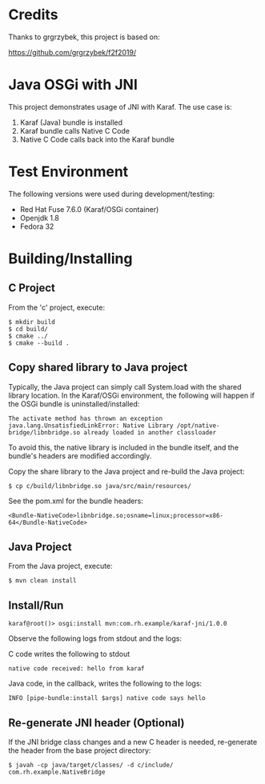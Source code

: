 # Credits
Thanks to  grgrzybek, this project is based on:

https://github.com/grgrzybek/f2f2019/

# Java OSGi with JNI

This project demonstrates usage of JNI with Karaf.  The use case is:

1.  Karaf (Java) bundle is installed
2.  Karaf bundle calls Native C Code
3.  Native C Code calls back into the Karaf bundle

# Test Environment

The following versions were used during development/testing:

* Red Hat Fuse 7.6.0 (Karaf/OSGi container)
* Openjdk 1.8
* Fedora 32

# Building/Installing

## C Project

From the 'c' project, execute:
```
$ mkdir build
$ cd build/
$ cmake ../
$ cmake --build .
```

## Copy shared library to Java project

Typically, the Java project can simply call System.load with the shared library location. In the Karaf/OSGi environment, the following will happen if the OSGi bundle is uninstalled/installed:

```
The activate method has thrown an exception
java.lang.UnsatisfiedLinkError: Native Library /opt/native-bridge/libnbridge.so already loaded in another classloader
```

To avoid this, the native library is included in the bundle itself, and the bundle's headers are modified accordingly.

Copy the share library to the Java project and re-build the Java project:

```
$ cp c/build/libnbridge.so java/src/main/resources/
```

See the pom.xml for the bundle headers:
```
<Bundle-NativeCode>libnbridge.so;osname=linux;processor=x86-64</Bundle-NativeCode>
```

## Java Project
From the Java project, execute:
```
$ mvn clean install
```

## Install/Run

```
karaf@root()> osgi:install mvn:com.rh.example/karaf-jni/1.0.0
```

Observe the following logs from stdout and the logs:

C code writes the following to stdout
```
native code received: hello from karaf
```

Java code, in the callback, writes the following to the logs:
```
INFO [pipe-bundle:install $args] native code says hello
```

## Re-generate JNI header (Optional)

If the JNI bridge class changes and a new C header is needed, re-generate the header from the base project directory:

```
$ javah -cp java/target/classes/ -d c/include/ com.rh.example.NativeBridge
```

